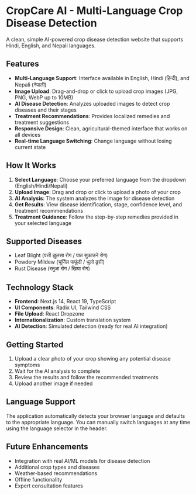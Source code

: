 # CropCare AI - Multi-Language Crop Disease Detection

A clean, simple AI-powered crop disease detection website that supports Hindi, English, and Nepali languages.

## Features

- **Multi-Language Support**: Interface available in English, Hindi (हिन्दी), and Nepali (नेपाली)
- **Image Upload**: Drag-and-drop or click to upload crop images (JPG, PNG, WebP up to 10MB)
- **AI Disease Detection**: Analyzes uploaded images to detect crop diseases and their stages
- **Treatment Recommendations**: Provides localized remedies and treatment suggestions
- **Responsive Design**: Clean, agricultural-themed interface that works on all devices
- **Real-time Language Switching**: Change language without losing current state

## How It Works

1. **Select Language**: Choose your preferred language from the dropdown (English/Hindi/Nepali)
2. **Upload Image**: Drag and drop or click to upload a photo of your crop
3. **AI Analysis**: The system analyzes the image for disease detection
4. **Get Results**: View disease identification, stage, confidence level, and treatment recommendations
5. **Treatment Guidance**: Follow the step-by-step remedies provided in your selected language

## Supported Diseases

- Leaf Blight (पत्ती झुलसा रोग / पात सुकाउने रोग)
- Powdery Mildew (चूर्णिल फफूंदी / धुलो ढुसी)
- Rust Disease (रतुआ रोग / खिया रोग)

## Technology Stack

- **Frontend**: Next.js 14, React 19, TypeScript
- **UI Components**: Radix UI, Tailwind CSS
- **File Upload**: React Dropzone
- **Internationalization**: Custom translation system
- **AI Detection**: Simulated detection (ready for real AI integration)

## Getting Started

1. Upload a clear photo of your crop showing any potential disease symptoms
2. Wait for the AI analysis to complete
3. Review the results and follow the recommended treatments
4. Upload another image if needed

## Language Support

The application automatically detects your browser language and defaults to the appropriate language. You can manually switch languages at any time using the language selector in the header.

## Future Enhancements

- Integration with real AI/ML models for disease detection
- Additional crop types and diseases
- Weather-based recommendations
- Offline functionality
- Expert consultation features
